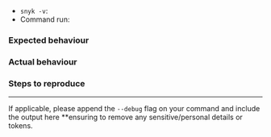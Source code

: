 - `snyk -v`:
- Command run:

### Expected behaviour


### Actual behaviour


### Steps to reproduce


---

If applicable, please append the `--debug` flag on your command and include the output here **ensuring to remove any sensitive/personal details or tokens.